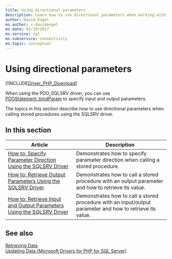```yaml
---
title: Using directional parameters
description: Learn how to use directional parameters when working with PHP and the SQLSRV and PDO_SQLSRV drivers for SQL Server.
author: David-Engel
ms.author: v-davidengel
ms.date: 01/19/2017
ms.service: sql
ms.subservice: connectivity
ms.topic: conceptual
---
```

# Using directional parameters

[!INCLUDE[Driver_PHP_Download](../../includes/driver_php_download.md)]

When using the PDO_SQLSRV driver, you can use [PDOStatement::bindParam](pdostatement-bindparam.md) to specify input and output parameters.

The topics in this section describe how to use directional parameters when calling stored procedures using the SQLSRV driver.

## In this section

|Article|Description|
|---------|---------------|
|[How to: Specify Parameter Direction Using the SQLSRV Driver](how-to-specify-parameter-direction-using-the-sqlsrv-driver.md)|Demonstrates how to specify parameter direction when calling a stored procedure.|
|[How to: Retrieve Output Parameters Using the SQLSRV Driver](how-to-retrieve-output-parameters-using-the-sqlsrv-driver.md)|Demonstrates how to call a stored procedure with an output parameter and how to retrieve its value.|
|[How to: Retrieve Input and Output Parameters Using the SQLSRV Driver](how-to-retrieve-input-and-output-parameters-using-the-sqlsrv-driver.md)|Demonstrates how to call a stored procedure with an input/output parameter and how to retrieve its value.|

## See also

[Retrieving Data](retrieving-data.md)  
[Updating Data &#40;Microsoft Drivers for PHP for SQL Server&#41;](updating-data-microsoft-drivers-for-php-for-sql-server.md)  
